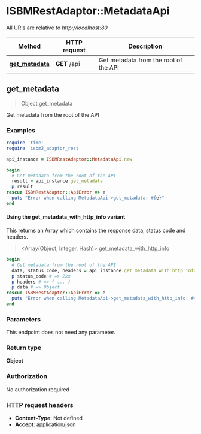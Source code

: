 # ISBMRestAdaptor::MetadataApi

All URIs are relative to *http://localhost:80*

| Method | HTTP request | Description |
| ------ | ------------ | ----------- |
| [**get_metadata**](MetadataApi.md#get_metadata) | **GET** /api | Get metadata from the root of the API |


## get_metadata

> Object get_metadata

Get metadata from the root of the API

### Examples

```ruby
require 'time'
require 'isbm2_adaptor_rest'

api_instance = ISBMRestAdaptor::MetadataApi.new

begin
  # Get metadata from the root of the API
  result = api_instance.get_metadata
  p result
rescue ISBMRestAdaptor::ApiError => e
  puts "Error when calling MetadataApi->get_metadata: #{e}"
end
```

#### Using the get_metadata_with_http_info variant

This returns an Array which contains the response data, status code and headers.

> <Array(Object, Integer, Hash)> get_metadata_with_http_info

```ruby
begin
  # Get metadata from the root of the API
  data, status_code, headers = api_instance.get_metadata_with_http_info
  p status_code # => 2xx
  p headers # => { ... }
  p data # => Object
rescue ISBMRestAdaptor::ApiError => e
  puts "Error when calling MetadataApi->get_metadata_with_http_info: #{e}"
end
```

### Parameters

This endpoint does not need any parameter.

### Return type

**Object**

### Authorization

No authorization required

### HTTP request headers

- **Content-Type**: Not defined
- **Accept**: application/json

